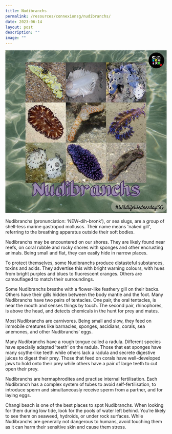 ```yaml
---
title: Nudibranchs
permalink: /resources/connexionsg/nudibranchs/
date: 2023-06-14
layout: post
description: ""
image: ""
---
```

![](/images/connexionsg/2023/nudibranchs.PNG)

Nudibranchs (pronunciation: ‘NEW-dih-bronk’), or sea slugs, are a group of shell-less marine gastropod molluscs. Their name means 'naked gill', referring to the breathing apparatus outside their soft bodies.

Nudibranchs may be encountered on our shores. They are likely found near reefs, on coral rubble and rocky shores with sponges and other encrusting animals. Being small and flat, they can easily hide in narrow places.

To protect themselves, some Nudibranchs produce distasteful substances, toxins and acids. They advertise this with bright warning colours, with hues from bright purples and blues to fluorescent oranges. Others are camouflaged to match their surroundings.

Some Nudibranchs breathe with a flower-like feathery gill on their backs. Others have their gills hidden between the body mantle and the foot. Many Nudibranchs have two pairs of tentacles. One pair, the oral tentacles, is near the mouth and senses things by touch. The second pair, rhinophores, is above the head, and detects chemicals in the hunt for prey and mates.

Most Nudibranchs are carnivores. Being small and slow, they feed on immobile creatures like barnacles, sponges, ascidians, corals, sea anemones, and other Nudibranchs’ eggs.

Many Nudibranchs have a rough tongue called a radula. Different species have specially adapted 'teeth' on the radula. Those that eat sponges have many scythe-like teeth while others lack a radula and secrete digestive juices to digest their prey. Those that feed on corals have well-developed jaws to hold onto their prey while others have a pair of large teeth to cut open their prey.

Nudibranchs are hermaphrodites and practise internal fertilisation. Each Nudibranch has a complex system of tubes to avoid self-fertilisation, to introduce sperm and simultaneously receive sperm from a partner, and for laying eggs.

Changi beach is one of the best places to spot Nudibranchs. When looking for them during low tide, look for the pools of water left behind. You’re likely to see them on seaweed, hydroids, or under rock surfaces. While Nudibranchs are generally not dangerous to humans, avoid touching them as it can harm their sensitive skin and cause them stress.
